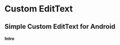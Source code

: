 # Custom EditText

## Simple Custom EditText for Android

#### Intro

<a href="https://imgflip.com/gif/24tigt"><img src="https://imgflip.com/gif/24tigt" title=""/></a>
